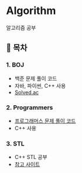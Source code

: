 # Algorithm
알고리즘 공부

## :page_with_curl: 목차
### 1. BOJ
- 백준 문제 풀이 코드
- 자바, 파이썬, C++ 사용
- [Solved.ac](https://solved.ac/profile/white0424, "Solved.ac")

### 2. Programmers
- [프로그래머스 문제 풀이 코드](https://school.programmers.co.kr/learn/challenges?tab=algorithm_practice_kit, "코딩테스트 고득점 Kit")
- C++ 사용

### 3. STL
- C++ STL 공부
- [참고 사이트](https://modoocode.com/category/C++, "모두의 코드")
